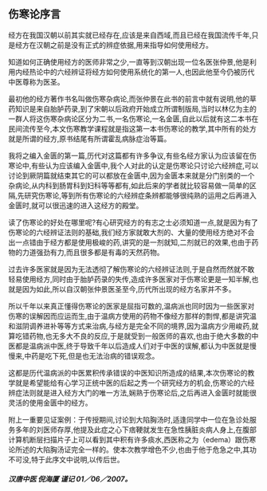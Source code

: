 ## 伤寒论序言

经方在我国汉朝以前其实就已经存在,应该是来自西域,而且已经在我国流传千年,只是经方在汉朝之前是没有正式的辨症依据,用来指导如何使用经方。

知道如何正确使用经方的医师非常之少,一直等到汉朝出现一位名医张仲景,他是利用内经热论中的六经辨证将经方如何使用系统化的第一人,也因此他至今仍被历代中医尊称为医圣。

最初他的经方著作书名叫做伤寒杂病论,而张仲景在此书的前言中就有说明,他的草药知识是来自胎胪药录,到了宋朝以后政府开始成立所谓制版局,当时以林亿为主的一群人将这伤寒杂病论区分为二书,一名伤寒论,一名金匮,自此以后就有这二本书在民间流传至今,本文伤寒教学课程就是指这第一本书伤寒论的教学,其中所有的处方就是所谓的经方,原书结尾有所谓霍乱病脉症治等篇。

我将之编入金匮的第一篇,历代对这篇都有许多争议,有些名经方家认为应该留在伤寒论中,有些认为应该编入金匮中,我个人对此的认定是伤寒论只讨论六经辨症,可以讨论到厥阴篇就结束其它的可以都放在金匮中,因为金匮本来就是分门别类的一个杂病论,从内科到肠胃科到妇科等等都有,如此后来的学者就比较容易做一简单的区隔,先研究伤寒论,等到所有伤寒论的六经辨症条辨都能够很纯熟的运用之后再进入金匮时,就可以很迅速的进入这经方的殿堂。

读了伤寒论的好处在哪里呢?有心研究经方的有志之士必须知道一点,就是因为有了伤寒论的六经辨证法则的基础,我们经方家就敢大剂的、大量的使用经方绝对不会出一点错由于经方都是使用极峻的药,讲究的是一剂就知,二剂就已的效果,也由于药物的力道强劲有力,而且很多都是有毒的天然药物。

过去许多医家就是因为无法透彻了解伤寒论的六经辨证法则,于是自然而然就不敢轻易使用经方,同时由于胎胪药录的失传,造成许多医家对于伤寒论更是一知半解,也就是因为如此,所以自汉朝张仲景医圣至今,历代所出现的经方名家并不多。

所以千年以来真正懂得伤寒论的医家是屈指可数的,温病派也同时因为一些医家对伤寒的误解因而应运而生,由于温病方使用的药物不像经方那样的剽悍,都是讲究温和滋阴调养进补等等方式来治病,与经方是完全不同的境界,因为温病方少用峻药,就算吃错药物,也无多大不良的反应,于是就受到一般医师的喜欢,也由于绝大多数的中医都是温病派中医,终于导致千年以后造成人们对于中医的误解,都认为中医就是慢慢来,中药是吃下死,但是也无法治病的错误观念。

这都是历代温病派的中医累积传承错误的中医知识所造成的结果,本次伤寒论的教学就是希望能给有心学习正统中医的后起之秀一个研究经方的机会,伤寒论的六经辨症法则就是进入经方大门的唯一方法,娴熟于伤寒论后,之后再进入金匮时就能很灵活的使用金匮中的经方。



附上一重要见证案例：于传授期间,讨论到大陷胸汤时,适逢同学中一位在急诊处服务多年的刘医师存厚,他提及此症之心下痞鞕就发生在急性胰脏炎病人身上,在腹部计算机断层扫描片子上可以看到其中积有许多痰水,西医称之为（edema）跟伤寒论所述的大陷胸汤证完全一样的。使本次教学增色不少,也由于他于危急之中,其功不可没,特于此序文中说明,以传后世。

##### 汉唐中医 倪海厦 谨记 01／06／2007。